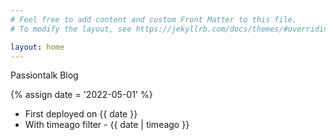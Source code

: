 ```yaml
---
# Feel free to add content and custom Front Matter to this file.
# To modify the layout, see https://jekyllrb.com/docs/themes/#overriding-theme-defaults

layout: home
---
```


Passiontalk Blog

{% assign date = '2022-05-01' %}

- First deployed on {{ date }}
- With timeago filter - {{ date | timeago }}